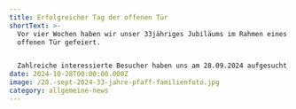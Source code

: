 ```yaml
---
title: Erfolgreicher Tag der offenen Tür
shortText: >-
  Vor vier Wochen haben wir unser 33jähriges Jubiläums im Rahmen eines Tags der
  offenen Tür gefeiert.


  Zahlreiche interessierte Besucher haben uns am 28.09.2024 aufgesucht und an unserem Gewinnspiel teilgenommen. Die Gewinner sind mittlerweile ausgelost und benachrichtigt. Wir wünschen viel Spaß im Europa Park und beim Ausgeben der Gutscheine und bedanken uns bei allen Gästen für ihr Kommen, ihr Interesse, die vielseitigen Gespräche, Geschenke und Glückwünsche. Wir sind immer noch überwältigt!
date: 2024-10-28T00:00:00.000Z
image: /28.-sept-2024-33-jahre-pfaff-familienfoto.jpg
category: allgemeine-news
---
```

